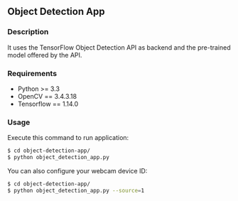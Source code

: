 ## Object Detection App

### Description

It uses the TensorFlow Object Detection API as backend and the pre-trained model offered by the API.

### Requirements

- Python >= 3.3
- OpenCV == 3.4.3.18
- Tensorflow == 1.14.0

### Usage

Execute this command to run application:

```bash
$ cd object-detection-app/
$ python object_detection_app.py
```

You can also configure your webcam device ID:

```bash
$ cd object-detection-app/
$ python object_detection_app.py --source=1
```